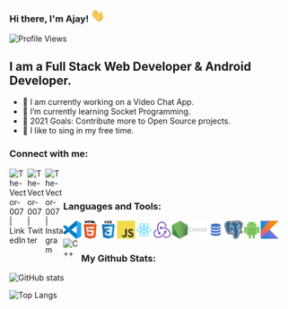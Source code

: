 ### Hi there, I'm Ajay! <img src="https://github.com/ABSphreak/ABSphreak/blob/master/gifs/Hi.gif" width="25px">
![Profile Views](https://komarev.com/ghpvc/?username=your-The-Vector-007)
<!-- ![visitors](https://visitor-badge.laobi.icu/badge?page_id=The-Vector-007.The-Vector-007) -->

## I am a Full Stack Web Developer & Android Developer.

- 🔭 I am currently working on a Video Chat App.
- 🌱 I’m currently learning Socket Programming.
- 🥅 2021 Goals: Contribute more to Open Source projects.
- 🎵 I like to sing in my free time. 

### Connect with me:

[<img align="left" alt="The-Vector-007 | LinkedIn" width="32px" src="https://image.flaticon.com/icons/png/512/1400/1400486.png" />][linkedin]
[<img align="left" alt="The-Vector-007 | Twitter" width="32px" src="https://image.flaticon.com/icons/png/512/1177/1177491.png" />][twitter]
[<img align="left" alt="The-Vector-007 | Instagram" width="32px" src="https://image.flaticon.com/icons/png/512/1177/1177585.png" />][instagram]

<br />
<br />
 
### Languages and Tools:

<img align="left" alt="Visual Studio Code" width="32px" src="https://raw.githubusercontent.com/github/explore/80688e429a7d4ef2fca1e82350fe8e3517d3494d/topics/visual-studio-code/visual-studio-code.png" />
<img align="left" alt="HTML5" width="32px" src="https://raw.githubusercontent.com/github/explore/80688e429a7d4ef2fca1e82350fe8e3517d3494d/topics/html/html.png" />
<img align="left" alt="CSS3" width="32px" src="https://raw.githubusercontent.com/github/explore/80688e429a7d4ef2fca1e82350fe8e3517d3494d/topics/css/css.png" />
<img align="left" alt="JavaScript" width="32px" src="https://raw.githubusercontent.com/github/explore/80688e429a7d4ef2fca1e82350fe8e3517d3494d/topics/javascript/javascript.png" />
<img align="left" alt="React" width="32px" src="https://raw.githubusercontent.com/github/explore/80688e429a7d4ef2fca1e82350fe8e3517d3494d/topics/react/react.png" />
<img align="left" alt="Redux" width="32px" src="https://raw.githubusercontent.com/github/explore/80688e429a7d4ef2fca1e82350fe8e3517d3494d/topics/redux/redux.png" />
<img align="left" alt="Node.js" width="32px" src="https://raw.githubusercontent.com/github/explore/80688e429a7d4ef2fca1e82350fe8e3517d3494d/topics/nodejs/nodejs.png" />
<img align="left" alt="Express.js" width="32px" src="https://raw.githubusercontent.com/github/explore/80688e429a7d4ef2fca1e82350fe8e3517d3494d/topics/express/express.png" />
<img align="left" alt="SQL" width="32px" src="https://raw.githubusercontent.com/github/explore/80688e429a7d4ef2fca1e82350fe8e3517d3494d/topics/sql/sql.png" />
<img align="left" alt="PostgreSQL" width="32px" src="https://raw.githubusercontent.com/github/explore/80688e429a7d4ef2fca1e82350fe8e3517d3494d/topics/postgresql/postgresql.png" />
<img align="left" alt="Android" width="32px" src="https://raw.githubusercontent.com/github/explore/80688e429a7d4ef2fca1e82350fe8e3517d3494d/topics/android/android.png" />
<img align="left" alt="Kotlin" width="32px" src="https://raw.githubusercontent.com/github/explore/80688e429a7d4ef2fca1e82350fe8e3517d3494d/topics/kotlin/kotlin.png" />
<img align="left" alt="C++" width="32px" src="https://cdn.worldvectorlogo.com/logos/c.svg" />

<br />
<br />

 ### My Github Stats:
![GitHub stats](https://github-readme-stats-the-vector-007.vercel.app/api?username=The-Vector-007&count_private=true&show_icons=true&theme=material-palenight)

![Top Langs](https://github-readme-stats-the-vector-007.vercel.app/api/top-langs/?username=The-Vector-007&theme=tokyonight&hide=css)
 

[linkedin]: https://www.linkedin.com/in/ajay-singh-007
[twitter]: https://twitter.com/Aj_Singh007
[instagram]: https://www.instagram.com/aj_singh7777
